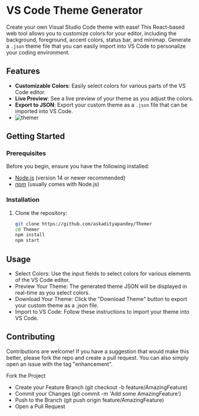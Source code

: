 # VS Code Theme Generator

Create your own Visual Studio Code theme with ease! This React-based web tool allows you to customize colors for your editor, including the background, foreground, accent colors, status bar, and minimap. Generate a `.json` theme file that you can easily import into VS Code to personalize your coding environment.

## Features

- **Customizable Colors**: Easily select colors for various parts of the VS Code editor.
- **Live Preview**: See a live preview of your theme as you adjust the colors.
- **Export to JSON**: Export your custom theme as a `.json` file that can be imported into VS Code.
- ![themer](https://github.com/askadityapandey/Themer/assets/144938685/0a12ff67-84e2-4820-b989-30c2ecb90514)


## Getting Started

### Prerequisites

Before you begin, ensure you have the following installed:
- [Node.js](https://nodejs.org/) (version 14 or newer recommended)
- [npm](https://www.npmjs.com/) (usually comes with Node.js)

### Installation

1. Clone the repository:
   ```bash
   git clone https://github.com/askadityapandey/Themer
   cd Themer
   npm install
   npm start
   
## Usage
- Select Colors: Use the input fields to select colors for various elements of the VS Code editor.
- Preview Your Theme: The generated theme JSON will be displayed in real-time as you select colors.
- Download Your Theme: Click the "Download Theme" button to export your custom theme as a .json file.
- Import to VS Code: Follow these instructions to import your theme into VS Code.

## Contributing
Contributions are welcome! If you have a suggestion that would make this better, please fork the repo and create a pull request. You can also simply open an issue with the tag "enhancement".

Fork the Project
- Create your Feature Branch (git checkout -b feature/AmazingFeature)
- Commit your Changes (git commit -m 'Add some AmazingFeature')
- Push to the Branch (git push origin feature/AmazingFeature)
- Open a Pull Request

